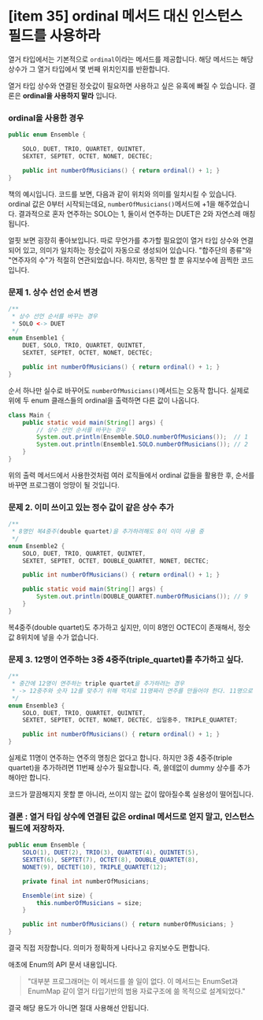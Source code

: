 [item 35] ordinal 메서드 대신 인스턴스 필드를 사용하라
====
열거 타입에서는 기본적으로 `ordinal`이라는 메서드를 제공합니다. 해당 메서드는 해당 상수가 그 열거 타입에서 몇 번째 위치인지를 반환합니다.

열거 타입 상수와 연결된 정숫값이 필요하면 사용하고 싶은 유혹에 빠질 수 있습니다. 결론은 **ordinal을 사용하지 말라** 입니다.

### ordinal을 사용한 경우
```java
public enum Ensemble {

    SOLO, DUET, TRIO, QUARTET, QUINTET,
    SEXTET, SEPTET, OCTET, NONET, DECTEC;

    public int numberOfMusicians() { return ordinal() + 1; }
}
```
책의 예시입니다. 코드를 보면, 다음과 같이 위치와 의미를 일치시킬 수 있습니다. 
ordinal 값은 0부터 시작되는데요, `numberOfMusicians()`메서드에 +1을 해주었습니다. 결과적으로 
혼자 연주하는 SOLO는 1, 둘이서 연주하는 DUET은 2와 자연스레 매칭됩니다.

얼핏 보면 굉장히 좋아보입니다. 따로 무언가를 추가할 필요없이 열거 타입 상수와 연결되어 있고, 의미가 일치하는 정숫값이 자동으로 생성되어 있습니다.
"합주단의 종류"와 "연주자의 수"가 적절히 연관되었습니다. 하지만, 동작만 할 뿐 유지보수에 끔찍한 코드입니다.

### 문제 1. 상수 선언 순서 변경
```java
/**
 * 상수 선언 순서를 바꾸는 경우
 * SOLO <-> DUET
 */
enum Ensemble1 {
    DUET, SOLO, TRIO, QUARTET, QUINTET,
    SEXTET, SEPTET, OCTET, NONET, DECTEC;

    public int numberOfMusicians() { return ordinal() + 1; }
}
```
순서 하나만 실수로 바꾸어도 `numberOfMusicians()`메서드는 오동작 합니다. 실제로 위에 두 enum 클래스들의 ordinal을 출력하면 다른 값이 나옵니다.
```java
class Main {
    public static void main(String[] args) {
        // 상수 선언 순서를 바꾸는 경우
        System.out.println(Ensemble.SOLO.numberOfMusicians());  // 1
        System.out.println(Ensemble1.SOLO.numberOfMusicians()); // 2
    }
}
```
위의 출력 메서드에서 사용한것처럼 여러 로직들에서 ordinal 값들을 활용한 후, 순서를 바꾸면 프로그램이 엉망이 될 것입니다.

### 문제 2. 이미 쓰이고 있는 정수 값이 같은 상수 추가
```java
/**
 * 8명인 복4중주(double quartet)을 추가하려해도 8이 이미 사용 중
 */
enum Ensemble2 {
    SOLO, DUET, TRIO, QUARTET, QUINTET,
    SEXTET, SEPTET, OCTET, DOUBLE_QUARTET, NONET, DECTEC;

    public int numberOfMusicians() { return ordinal() + 1; }

    public static void main(String[] args) {
        System.out.println(DOUBLE_QUARTET.numberOfMusicians()); // 9
    }
}
```
복4중주(double quartet)도 추가하고 싶지만, 이미 8명인 OCTEC이 존재해서, 정숫값 8위치에 넣을 수가 없습니다.

### 문제 3. 12명이 연주하는 3중 4중주(triple_quartet)를 추가하고 싶다.
```java
/**
 * 중간에 12명이 연주하는 triple quartet을 추가하려는 경우
 * -> 12중주와 숫자 12를 맞추기 위해 억지로 11명짜리 연주를 만들어야 한다. 11명으로 구성된 연주를 일컫는 이름은 없다.
 */
enum Ensemble3 {
    SOLO, DUET, TRIO, QUARTET, QUINTET,
    SEXTET, SEPTET, OCTET, NONET, DECTEC, 십일중주, TRIPLE_QUARTET;

    public int numberOfMusicians() { return ordinal() + 1; }
}
```
실제로 11명이 연주하는 연주의 명칭은 없다고 합니다. 하지만 3중 4중주(triple quartet)을 추가하려면 11번째 상수가 필요합니다. 
즉, 쓸데없이 dummy 상수를 추가해야만 합니다. 

코드가 깔끔해지지 못할 뿐 아니라, 쓰이지 않는 값이 많아질수록 실용성이 떨어집니다.

### 결론 : 열거 타입 상수에 연결된 값은 ordinal 메서드로 얻지 말고, 인스턴스 필드에 저장하자.
```java
public enum Ensemble {
    SOLO(1), DUET(2), TRIO(3), QUARTET(4), QUINTET(5),
    SEXTET(6), SEPTET(7), OCTET(8), DOUBLE_QUARTET(8),
    NONET(9), DECTET(10), TRIPLE_QUARTET(12);

    private final int numberOfMusicians;

    Ensemble(int size) {
        this.numberOfMusicians = size;
    }

    public int numberOfMusicians() { return numberOfMusicians; }
}
```
결국 직접 저장합니다. 의미가 정확하게 나타나고 유지보수도 편합니다.

애초에 Enum의 API 문서 내용입니다.
> "대부분 프로그래머는 이 메서드를 쓸 일이 없다. 이 메서드는 EnumSet과 EnumMap 같이 열거 타입기반의 범용 자료구조에 쓺 목적으로 설계되었다."

결국 해당 용도가 아니면 절대 사용해선 안됩니다.